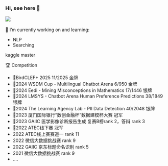 ### Hi, see here 👋

<!--
**wbchief/wbchief** is a ✨ _special_ ✨ repository because its `README.md` (this file) appears on your GitHub profile.

Here are some ideas to get you started:

- 🔭 I’m currently working on ...
- 🌱 I’m currently learning ...
- 👯 I’m looking to collaborate on ...
- 🤔 I’m looking for help with ...
- 💬 Ask me about ...
- 📫 How to reach me: ...
- 😄 Pronouns: ...
- ⚡ Fun fact: ...
-->
![](https://github-readme-stats.vercel.app/api?username=wbchief&theme=dark)
<br>
<br>
🔭 I’m currently working on and learning:
- NLP
- Searching

kaggle master

:trophy: Competition
  - 🏅BirdCLEF+ 2025 11/2025 金牌
  - 🏅2024 WSDM Cup - Multilingual Chatbot Arena 6/950 金牌
  - 🥈2024 Eedi - Mining Misconceptions in Mathematics 17/1446 银牌
  - 🥈2024 LMSYS - Chatbot Arena Human Preference Predictions 38/1849 银牌
  - 🥈2024 The Learning Agency Lab - PII Data Detection 40/2048 银牌
  - 🏅2023 厦门国际银行“数创金融杯”数据建模杯大赛 冠军
  - 🥉2023 GAIIC 医学影像诊断报告生成 复赛B榜rank 2，答辩 rank 3
  - 🏅2022 ATEC线下赛 冠军
  - 2022 ATEC线上赛赛道一 rank 11
  - 2022 微信大数据挑战赛 rank 9
  - 2022 GAIIC 京东标题命名识别 rank 5 
  - 2021 微信大数据挑战赛 rank 9
  - ....
